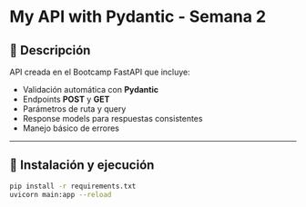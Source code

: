 # My API with Pydantic - Semana 2
## 📌 Descripción
API creada en el Bootcamp FastAPI que incluye:
- Validación automática con **Pydantic**
- Endpoints **POST** y **GET**
- Parámetros de ruta y query
- Response models para respuestas consistentes
- Manejo básico de errores

---

## 🚀 Instalación y ejecución

```bash
pip install -r requirements.txt
uvicorn main:app --reload
